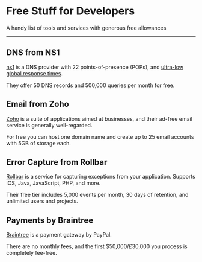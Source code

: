 # Free Stuff for Developers

A handy list of tools and services with generous free allowances

---

## DNS from NS1
[ns1](https://ns1.com) is a DNS provider with 22 points-of-presence (POPs), and [ultra-low global response times](http://www.solvedns.com/dns-comparison/2016/06).

They offer 50 DNS records and 500,000 queries per month for free.

## Email from Zoho
[Zoho](https://www.zoho.com/mail/) is a suite of applications aimed at businesses, and their ad-free email service is generally well-regarded.

For free you can host one domain name and create up to 25 email accounts with 5GB of storage each.

## Error Capture from Rollbar
[Rollbar](https://rollbar.com) is a service for capturing exceptions from your application. Supports iOS, Java, JavaScript, PHP, and more.

Their free tier includes 5,000 events per month, 30 days of retention, and unlimited users and projects.


## Payments by Braintree
[Braintree](https://www.braintreepayments.com) is a payment gateway by PayPal.

There are no monthly fees, and the first $50,000/£30,000 you process is completely fee-free.